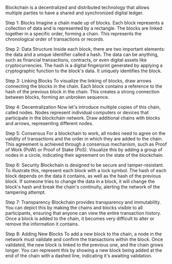 Blockchain is a decentralized and distributed technology that allows multiple parties to have a shared and synchronized digital ledger.

Step 1: Blocks
Imagine a chain made up of blocks. Each block represents a collection of data and is represented by a rectangle. The blocks are linked together in a specific order, forming a chain. This represents the chronological order of transactions or records.

Step 2: Data Structure
Inside each block, there are two important elements: the data and a unique identifier called a hash. The data can be anything, such as financial transactions, contracts, or even digital assets like cryptocurrencies. The hash is a digital fingerprint generated by applying a cryptographic function to the block's data. It uniquely identifies the block.

Step 3: Linking Blocks
To visualize the linking of blocks, draw arrows connecting the blocks in the chain. Each block contains a reference to the hash of the previous block in the chain. This creates a strong connection between blocks, forming an unbroken sequence.

Step 4: Decentralization
Now let's introduce multiple copies of this chain, called nodes. Nodes represent individual computers or devices that participate in the blockchain network. Draw additional chains with blocks and arrows, representing different nodes.

Step 5: Consensus
For a blockchain to work, all nodes need to agree on the validity of transactions and the order in which they are added to the chain. This agreement is achieved through a consensus mechanism, such as Proof of Work (PoW) or Proof of Stake (PoS). Visualize this by adding a group of nodes in a circle, indicating their agreement on the state of the blockchain.

Step 6: Security
Blockchain is designed to be secure and tamper-resistant. To illustrate this, represent each block with a lock symbol. The hash of each block depends on the data it contains, as well as the hash of the previous block. If someone tries to change the data in a block, it will change the block's hash and break the chain's continuity, alerting the network of the tampering attempt.

Step 7: Transparency
Blockchain provides transparency and immutability. You can depict this by making the chains and blocks visible to all participants, ensuring that anyone can view the entire transaction history. Once a block is added to the chain, it becomes very difficult to alter or remove the information it contains.

Step 8: Adding New Blocks
To add a new block to the chain, a node in the network must validate and confirm the transactions within the block. Once validated, the new block is linked to the previous one, and the chain grows longer. You can represent this by showing a new block being added at the end of the chain with a dashed line, indicating it's awaiting validation.